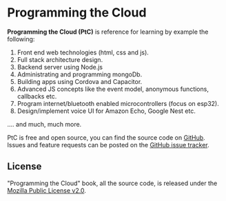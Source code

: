 # Programming the Cloud

**Programming the Cloud (PtC)** is reference for learning by example the
following:

1. Front end web technologies (html, css and js).
2. Full stack architecture design.
3. Backend server using Node.js
4. Administrating and programming mongoDb.
5. Building apps using Cordova and Capacitor.
6. Advanced JS concepts like the event model, anonymous functions,
   callbacks etc.
7. Program internet/bluetooth enabled microcontrollers (focus on esp32).
8. Design/implement voice UI for Amazon Echo, Google Nest etc.

.... and much, much more.


PtC is free and open source, you can find the source code on
[GitHub](https://github.com/tejaswigowda/programmingthecloud).
 Issues and feature
requests can be posted on the [GitHub issue
tracker](https://github.com/tejaswigowda/programmingthecloud/issues).

## License

"Programming the Cloud" book, all the source code, is released under the [Mozilla Public License
v2.0](https://www.mozilla.org/MPL/2.0/).
